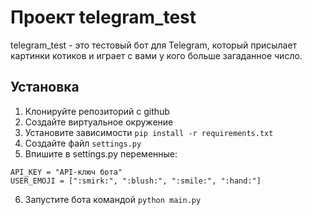 # Проект telegram_test

telegram_test - это тестовый бот для Telegram, который присылает картинки котиков и 
играет с вами у кого больше загаданное число.

## Установка

1. Клонируйте репозиторий с github
2. Создайте виртуальное окружение
3. Установите зависимости `pip install -r requirements.txt`
4. Создайте файл `settings.py`
5. Впишите в settings.py переменные:
```
API_KEY = "API-ключ бота"
USER_EMOJI = [":smirk:", ":blush:", ":smile:", ":hand:"]
```
6. Запустите бота командой `python main.py`